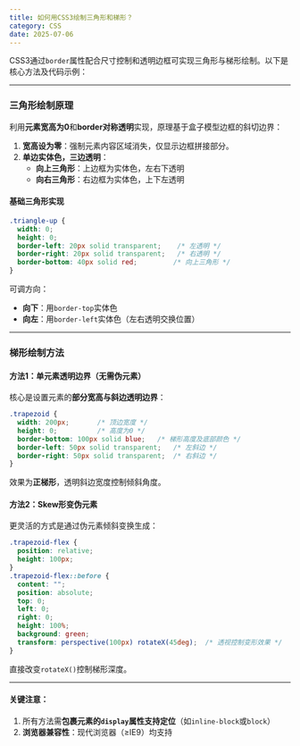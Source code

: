 ```yaml
---
title: 如何用CSS3绘制三角形和梯形？
category: CSS
date: 2025-07-06
---
```

CSS3通过`border`属性配合尺寸控制和透明边框可实现三角形与梯形绘制。以下是核心方法及代码示例：

---

### 三角形绘制原理  
利用**元素宽高为0**和**border对称透明**实现，原理基于盒子模型边框的斜切边界：  
1. **宽高设为零**：强制元素内容区域消失，仅显示边框拼接部分。  
2. **单边实体色，三边透明**：  
   - **向上三角形**：上边框为实体色，左右下透明  
   - **向右三角形**：右边框为实体色，上下左透明  

#### 基础三角形实现  
```css
.triangle-up {
  width: 0;
  height: 0;
  border-left: 20px solid transparent;    /* 左透明 */
  border-right: 20px solid transparent;   /* 右透明 */
  border-bottom: 40px solid red;         /* 向上三角形 */
}
```

可调方向：  
- **向下**：用`border-top`实体色  
- **向左**：用`border-left`实体色（左右透明交换位置）  

---

### 梯形绘制方法  
#### 方法1：单元素透明边界（无需伪元素）  
核心是设置元素的**部分宽高与斜边透明边界**：  
```css
.trapezoid {
  width: 200px;       /* 顶边宽度 */
  height: 0;          /* 高度为0 */
  border-bottom: 100px solid blue;   /* 梯形高度及底部颜色 */
  border-left: 50px solid transparent;   /* 左斜边 */
  border-right: 50px solid transparent;  /* 右斜边 */
}
```
效果为**正梯形**，透明斜边宽度控制倾斜角度。

#### 方法2：Skew形变伪元素  
更灵活的方式是通过伪元素倾斜变换生成：  
```css
.trapezoid-flex {
  position: relative;
  height: 100px;
}
.trapezoid-flex::before {
  content: "";
  position: absolute;
  top: 0;
  left: 0;
  right: 0;
  height: 100%;
  background: green;
  transform: perspective(100px) rotateX(45deg);  /* 透视控制变形效果 */
}
```
直接改变`rotateX()`控制梯形深度。

---

#### 关键注意：  
1. 所有方法需**包裹元素的`display`属性支持定位**（如`inline-block`或`block`）  
2. **浏览器兼容性**：现代浏览器（≥IE9）均支持  

